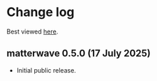 # Change log

Best viewed [here](https://qstheory.github.io/matterwave/main/changelog.html).

## matterwave 0.5.0 (17 July 2025)
- Initial public release.
